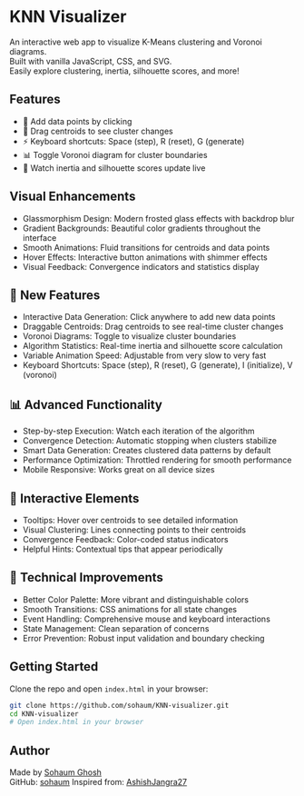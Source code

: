 
# KNN Visualizer

An interactive web app to visualize K-Means clustering and Voronoi diagrams.  
Built with vanilla JavaScript, CSS, and SVG.  
Easily explore clustering, inertia, silhouette scores, and more!

## Features

- 🎨 Add data points by clicking
- 🎯 Drag centroids to see cluster changes
- ⚡ Keyboard shortcuts: Space (step), R (reset), G (generate)
- 📊 Toggle Voronoi diagram for cluster boundaries
- 🔄 Watch inertia and silhouette scores update live

## Visual Enhancements

- Glassmorphism Design: Modern frosted glass effects with backdrop blur
- Gradient Backgrounds: Beautiful color gradients throughout the interface
- Smooth Animations: Fluid transitions for centroids and data points
- Hover Effects: Interactive button animations with shimmer effects
- Visual Feedback: Convergence indicators and statistics display

## 🚀 New Features

- Interactive Data Generation: Click anywhere to add new data points
- Draggable Centroids: Drag centroids to see real-time cluster changes
- Voronoi Diagrams: Toggle to visualize cluster boundaries
- Algorithm Statistics: Real-time inertia and silhouette score calculation
- Variable Animation Speed: Adjustable from very slow to very fast
- Keyboard Shortcuts: Space (step), R (reset), G (generate), I (initialize), V (voronoi)

## 📊 Advanced Functionality

- Step-by-step Execution: Watch each iteration of the algorithm
- Convergence Detection: Automatic stopping when clusters stabilize
- Smart Data Generation: Creates clustered data patterns by default
- Performance Optimization: Throttled rendering for smooth performance
- Mobile Responsive: Works great on all device sizes

## 🎯 Interactive Elements

- Tooltips: Hover over centroids to see detailed information
- Visual Clustering: Lines connecting points to their centroids
- Convergence Feedback: Color-coded status indicators
- Helpful Hints: Contextual tips that appear periodically

## 🔧 Technical Improvements

- Better Color Palette: More vibrant and distinguishable colors
- Smooth Transitions: CSS animations for all state changes
- Event Handling: Comprehensive mouse and keyboard interactions
- State Management: Clean separation of concerns
- Error Prevention: Robust input validation and boundary checking

## Getting Started

Clone the repo and open `index.html` in your browser:

```bash
git clone https://github.com/sohaum/KNN-visualizer.git
cd KNN-visualizer
# Open index.html in your browser
```

## Author

Made by [Sohaum Ghosh](https://www.linkedin.com/in/sohaum-ghosh-909966251/)  
GitHub: [sohaum](https://github.com/sohaum)
Inspired from: [AshishJangra27](https://github.com/AshishJangra27)
